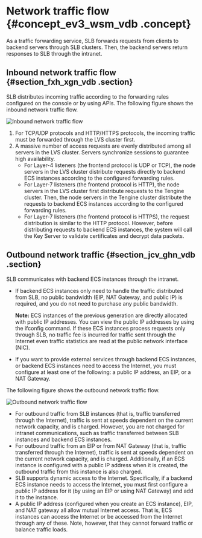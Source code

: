 # Network traffic flow {#concept_ev3_wsm_vdb .concept}

As a traffic forwarding service, SLB forwards requests from clients to backend servers through SLB clusters. Then, the backend servers return responses to SLB through the intranet.

## Inbound network traffic flow {#section_fxh_xgn_vdb .section}

SLB distributes incoming traffic according to the forwarding rules configured on the console or by using APIs. The following figure shows the inbound network traffic flow.

![](../DNSLB11827830/images/2333_en-US.png "Inbound network traffic flow")

1.  For TCP/UDP protocols and HTTP/HTTPS protocols, the incoming traffic must be forwarded through the LVS cluster first.
2.  A massive number of access requests are evenly distributed among all servers in the LVS cluster. Servers synchronize sessions to guarantee high availability.
    -   For Layer-4 listeners \(the frontend protocol is UDP or TCP\), the node servers in the LVS cluster distribute requests directly to backend ECS instances according to the configured forwarding rules.
    -   For Layer-7 listeners \(the frontend protocol is HTTP\), the node servers in the LVS cluster first distribute requests to the Tengine cluster. Then, the node servers in the Tengine cluster distribute the requests to backend ECS instances according to the configured forwarding rules.
    -   For Layer-7 listeners \(the frontend protocol is HTTPS\), the request distribution is similar to the HTTP protocol. However, before distributing requests to backend ECS instances, the system will call the Key Server to validate certificates and decrypt data packets.

## Outbound network traffic {#section_jcv_ghn_vdb .section}

SLB communicates with backend ECS instances through the intranet.

-   If backend ECS instances only need to handle the traffic distributed from SLB, no public bandwidth \(EIP, NAT Gateway, and public IP\) is required, and you do not need to purchase any public bandwidth.

    **Note:** ECS instances of the previous generation are directly allocated with public IP addresses. You can view the public IP addresses by using the ifconfig command. If these ECS instances process requests only through SLB, no traffic fee is incurred for traffic sent through the Internet even traffic statistics are read at the public network interface \(NIC\).

-   If you want to provide external services through backend ECS instances, or backend ECS instances need to access the Internet, you must configure at least one of the following: a public IP address, an EIP, or a NAT Gateway.

The following figure shows the outbound network traffic flow.

![](../DNSLB11827830/images/2335_en-US.png "Outbound network traffic flow")

-   For outbound traffic from SLB instances \(that is, traffic transferred through the Internet\), traffic is sent at speeds dependent on the current network capacity, and is charged. However, you are not charged for intranet communications, such as traffic transferred between SLB instances and backend ECS instances.
-   For outbound traffic from an EIP or from NAT Gateway \(that is, traffic transferred through the Internet\), traffic is sent at speeds dependent on the current network capacity, and is charged. Additionally, if an ECS instance is configured with a public IP address when it is created, the outbound traffic from this instance is also charged.
-   SLB supports dynamic access to the Internet. Specifically, if a backend ECS instance needs to access the Internet, you must first configure a public IP address for it \(by using an EIP or using NAT Gateway\) and add it to the instance.
-   A public IP address \(configured when you create an ECS instance\), EIP, and NAT gateway all allow mutual Internet access. That is, ECS instances can access the Internet or be accessed from the Internet through any of these. Note, however, that they cannot forward traffic or balance traffic loads.

